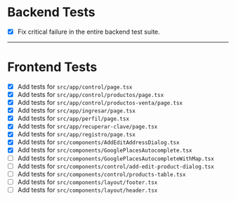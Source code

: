 # Backend Tests

- [x] Fix critical failure in the entire backend test suite.

---

# Frontend Tests

- [x] Add tests for `src/app/control/page.tsx`
- [x] Add tests for `src/app/control/productos/page.tsx`
- [x] Add tests for `src/app/control/productos-venta/page.tsx`
- [x] Add tests for `src/app/ingresar/page.tsx`
- [x] Add tests for `src/app/perfil/page.tsx`
- [x] Add tests for `src/app/recuperar-clave/page.tsx`
- [x] Add tests for `src/app/registro/page.tsx`
- [x] Add tests for `src/components/AddEditAddressDialog.tsx`
- [x] Add tests for `src/components/GooglePlacesAutocomplete.tsx`
- [ ] Add tests for `src/components/GooglePlacesAutocompleteWithMap.tsx`
- [ ] Add tests for `src/components/control/add-edit-product-dialog.tsx`
- [ ] Add tests for `src/components/control/products-table.tsx`
- [ ] Add tests for `src/components/layout/footer.tsx`
- [ ] Add tests for `src/components/layout/header.tsx`